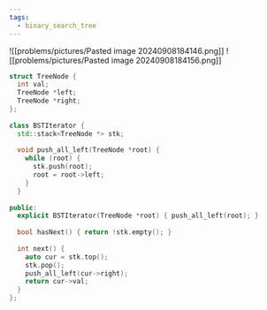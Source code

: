 ```yaml
---
tags:
  - binary_search_tree
---
```

![[problems/pictures/Pasted image 20240908184146.png]]
![[problems/pictures/Pasted image 20240908184156.png]]


```c++
struct TreeNode {  
  int val;  
  TreeNode *left;  
  TreeNode *right;  
};  
  
class BSTIterator {  
  std::stack<TreeNode *> stk;  
  
  void push_all_left(TreeNode *root) {  
    while (root) {  
      stk.push(root);  
      root = root->left;  
    }  
  }  
  
public:  
  explicit BSTIterator(TreeNode *root) { push_all_left(root); }  
  
  bool hasNext() { return !stk.empty(); }  
  
  int next() {  
    auto cur = stk.top();  
    stk.pop();  
    push_all_left(cur->right);  
    return cur->val;  
  }  
};
```